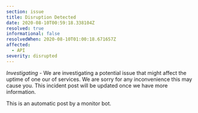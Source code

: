 ```yaml
---
section: issue
title: Disruption Detected
date: 2020-08-10T00:59:18.338104Z
resolved: true
informational: false
resolvedWhen: 2020-08-10T01:00:18.671657Z
affected:
  - API
severity: disrupted
---
```

*Investigating* - We are investigating a potential issue that might affect the uptime of one our of services. We are sorry for any inconvenience this may cause you. This incident post will be updated once we have more information.

This is an automatic post by a monitor bot.
        